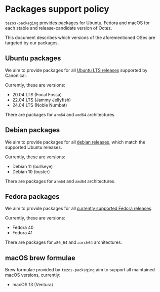 <!--
   - SPDX-FileCopyrightText: 2022 Oxhead Alpha
   - SPDX-License-Identifier: LicenseRef-MIT-OA
   -->
# Packages support policy

`tezos-packaging` provides packages for Ubuntu, Fedora and macOS for each stable and release-candidate
version of Octez.

This document describes which versions of the aforementioned OSes are targeted
by our packages.

## Ubuntu packages

We aim to provide packages for all [Ubuntu LTS releases](https://wiki.ubuntu.com/Releases)
supported by Canonical.

Currently, these are versions:
* 20.04 LTS (Focal Fossa)
* 22.04 LTS (Jammy Jellyfish)
* 24.04 LTS (Noble Numbat)

There are packages for `arm64` and `amd64` architectures.

## Debian packages

We aim to provide packages for all [debian releases](https://www.debian.org/releases/),
which match the supported Ubuntu releases.

Currently, these are versions:
* Debian 11 (bullseye)
* Debian 10 (buster)

There are packages for `arm64` and `amd64` architectures.

## Fedora packages

We aim to provide packages for all [currently supported Fedora releases](https://docs.fedoraproject.org/en-US/releases/).

Currently, these are versions:
* Fedora 40
* Fedora 41

There are packages for `x86_64` and `aarch64` architectures.

## macOS brew formulae

Brew formulae provided by `tezos-packaging` aim to support all maintained macOS versions, currently:
* macOS 13 (Ventura)
